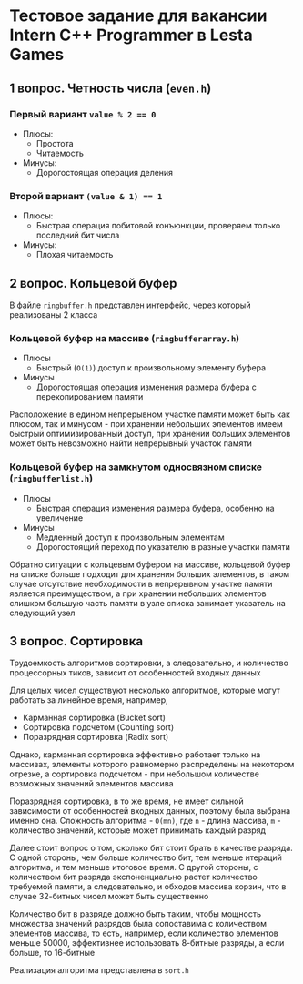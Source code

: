 # Тестовое задание для вакансии Intern C++ Programmer в Lesta Games
## 1 вопрос. Четность числа (```even.h```)
### Первый вариант ```value % 2 == 0```
* Плюсы:
  + Простота
  + Читаемость
* Минусы:
  + Дорогостоящая операция деления
### Второй вариант ```(value & 1) == 1```
* Плюсы:
  + Быстрая операция побитовой конъюнкции, проверяем только последний бит числа
* Минусы:
  + Плохая читаемость
## 2 вопрос. Кольцевой буфер
В файле ```ringbuffer.h``` представлен интерфейс, через который реализованы 2 класса
### Кольцевой буфер на массиве (```ringbufferarray.h```)
* Плюсы
  + Быстрый (```O(1)```) доступ к произвольному элементу буфера
* Минусы
  + Дорогостоящая операция изменения размера буфера с перекопированием памяти

Расположение в едином непрерывном участке памяти может быть как плюсом, так и минусом - при хранении небольших элементов имеем быстрый оптимизированный доступ, при хранении больших элементов может быть невозможно найти непрерывный участок памяти
### Кольцевой буфер на замкнутом односвязном списке (```ringbufferlist.h```)
* Плюсы
  + Быстрая операция изменения размера буфера, особенно на увеличение
* Минусы
  + Медленный доступ к произвольным элементам
  + Дорогостоящий переход по указателю в разные участки памяти

Обратно ситуации с кольцевым буфером на массиве, кольцевой буфер на списке больше подходит для хранения больших элементов, в таком случае отсутствие необходимости в непрерывном участке памяти является преимуществом, а при хранении небольших элементов слишком большую часть памяти в узле списка занимает указатель на следующий узел
## 3 вопрос. Сортировка
Трудоемкость алгоритмов сортировки, а следовательно, и количество процессорных тиков, зависит от особенностей входных данных

Для целых чисел существуют несколько алгоритмов, которые могут работать за линейное время, например,
* Карманная сортировка (Bucket sort)
* Сортировка подсчетом (Counting sort)
* Поразрядная сортировка (Radix sort)

Однако, карманная сортировка эффективно работает только на массивах, элементы которого равномерно распределены на некотором отрезке, а сортировка подсчетом - при небольшом количестве возможных значений элементов массива

Поразрядная сортировка, в то же время, не имеет сильной зависимости от особенностей входных данных, поэтому была выбрана именно она. Сложность алгоритма - ```O(mn)```, где ```n``` - длина массива, ```m``` - количество значений, которые может принимать каждый разряд

Далее стоит вопрос о том, сколько бит стоит брать в качестве разряда. С одной стороны, чем больше количество бит, тем меньше итераций алгоритма, и тем меньше итоговое время. С другой стороны, с количеством бит разряда экспоненциально растет количество требуемой памяти, а следовательно, и обходов массива корзин, что в случае 32-битных чисел может быть существенно

Количество бит в разряде должно быть таким, чтобы мощность множества значений разрядов была сопоставима с количеством элементов массива, то есть, например, если количество элементов меньше 50000, эффективнее использовать 8-битные разряды, а если больше, то 16-битные

Реализация алгоритма представлена в ```sort.h```
